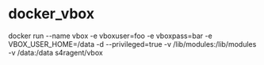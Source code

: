 # docker_vbox
docker run --name vbox -e vboxuser=foo -e vboxpass=bar -e VBOX_USER_HOME=/data -d --privileged=true -v /lib/modules:/lib/modules -v /data:/data s4ragent/vbox
